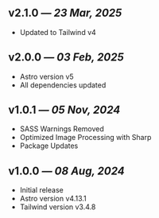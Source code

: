 ## v2.1.0 _— 23 Mar, 2025_

- Updated to Tailwind v4

## v2.0.0 _— 03 Feb, 2025_

- Astro version v5
- All dependencies updated

## v1.0.1 _— 05 Nov, 2024_

- SASS Warnings Removed
- Optimized Image Processing with Sharp
- Package Updates

## v1.0.0 _— 08 Aug, 2024_

- Initial release
- Astro version v4.13.1
- Tailwind version v3.4.8
